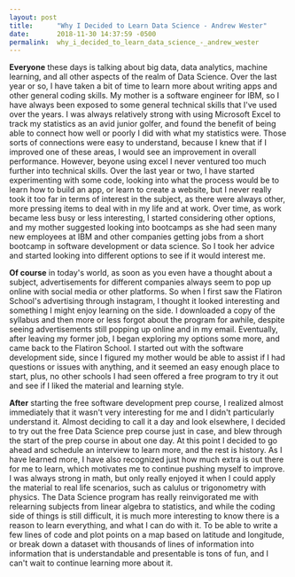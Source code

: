 ```yaml
---
layout: post
title:      "Why I Decided to Learn Data Science - Andrew Wester"
date:       2018-11-30 14:37:59 -0500
permalink:  why_i_decided_to_learn_data_science_-_andrew_wester
---
```


**Everyone** these days is talking about big data, data analytics, machine learning, and all other aspects of the realm of Data Science.  Over the last year or so, I have taken a bit of time to learn more about writing apps and other general coding skills.  My mother is a software engineer for IBM, so I have always been exposed to some general technical skills that I've used over the years.  I was always relatively strong with using Microsoft Excel to track my statistics as an avid junior golfer, and found the benefit of being able to connect how well or poorly I did with what my statistics were.  Those sorts of connections were easy to understand, because I knew that if I improved one of these areas, I would see an improvement in overall performance.  However, beyone using excel I never ventured too much further into technical skills.  Over the last year or two, I have started experimenting with some code, looking into what the process would be to learn how to build an app, or learn to create a website, but I never really took it too far in terms of interest in the subject, as there were always other, more pressing items to deal with in my life and at work.  Over time, as work became less busy or less interesting, I started considering other options, and my mother suggested looking into bootcamps as she had seen many new employees at IBM and other companies getting jobs from a short bootcamp in software development or data science.  So I took her advice and started looking into different options to see if it would interest me.

**Of course** in today's world, as soon as you even have a thought about a subject, advertisements for different companies always seem to pop up online with social media or other platforms.  So when I first saw the Flatiron School's advertising through instagram, I thought it looked interesting and something I might enjoy learning on the side.  I downloaded a copy of the syllabus and then more or less forgot about the program for awhile, despite seeing advertisements still popping up online and in my email.  Eventually, after leaving my former job, I began exploring my options some more, and came back to the Flatiron School.  I started out with the software development side, since I figured my mother would be able to assist if I had questions or issues with anything, and it seemed an easy enough place to start, plus, no other schools I had seen offered a free program to try it out and see if I liked the material and learning style.

**After** starting the free software development prep course, I realized almost immediately that it wasn't very interesting for me and I didn't particularly understand it.  Almost deciding to call it a day and look elsewhere, I decided to try out the free Data Science prep course just in case, and blew through the start of the prep course in about one day.  At this point I decided to go ahead and schedule an interview to learn more, and the rest is history.  As I have learned more, I have also recognized just how much extra is out there for me to learn, which motivates me to continue pushing myself to improve.  I was always strong in math, but only really enjoyed it when I could apply the material to real life scenarios, such as calulus or trigonometry with physics.  The Data Science program has really reinvigorated me with relearning subjects from linear algebra to statistics, and while the coding side of things is still difficult, it is much more interesting to know there is a reason to learn everything, and what I can do with it.  To be able to write a few lines of code and plot points on a map based on latitude and longitude, or break down a dataset with thousands of lines of information into information that is understandable and presentable is tons of fun, and I can't wait to continue learning more about it.
